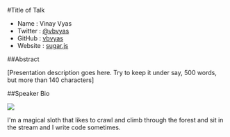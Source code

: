 #Title of Talk

* Name      : Vinay Vyas
* Twitter   : [@vbvyas](http://twitter.com/vbvyas)
* GitHub    : [vbvyas](http://github.com/vbvyas)
* Website   : [sugar.js](http://sugarjs.com)

##Abstract

[Presentation description goes here. Try to keep it under say, 500 words, but more than 140 characters]

##Speaker Bio

![](https://raw.github.com/cascadiajs/2013.cascadiajs.com/master/images/janedoe.png)

I'm a magical sloth that likes to crawl and climb through the forest and sit in the stream and I write code sometimes.

[@vbvyas]:http://twitter.com/vbvyas
[vbvyas]:http://github.com/vbvyas

